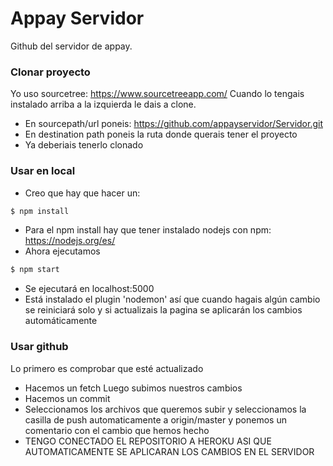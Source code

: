# Appay Servidor

Github del servidor de appay.
### Clonar proyecto
Yo uso sourcetree: https://www.sourcetreeapp.com/
Cuando lo tengais instalado arriba a la izquierda le dais a clone.
- En sourcepath/url poneis: https://github.com/appayservidor/Servidor.git
- En destination path poneis la ruta donde querais tener el proyecto
- Ya deberiais tenerlo clonado
### Usar en local 
  - Creo que hay que hacer un:
 ```sh
$ npm install
```
- Para el npm install hay que tener instalado nodejs con npm: https://nodejs.org/es/
- Ahora ejecutamos
 ```sh
$ npm start
```
- Se ejecutará en localhost:5000
- Está instalado el plugin 'nodemon' así que cuando hagais algún cambio se reiniciará solo y si actualizais la pagina se aplicarán los cambios automáticamente

### Usar github
Lo primero es comprobar que esté actualizado
- Hacemos un fetch
Luego subimos nuestros cambios
- Hacemos un commit
- Seleccionamos los archivos que queremos subir y seleccionamos la casilla de push automaticamente a origin/master y ponemos un comentario con el cambio que hemos hecho
- TENGO CONECTADO EL REPOSITORIO A HEROKU ASI QUE AUTOMATICAMENTE SE APLICARAN LOS CAMBIOS EN EL SERVIDOR
